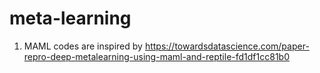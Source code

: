 # meta-learning

01. MAML 
codes are inspired by https://towardsdatascience.com/paper-repro-deep-metalearning-using-maml-and-reptile-fd1df1cc81b0

[How to train your MAML]: https://arxiv.org/abs/1810.09502
